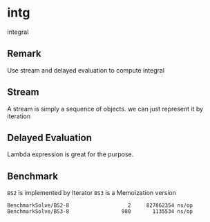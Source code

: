 # intg
integral

## Remark
Use stream and delayed evaluation to compute integral 

## Stream
A stream is simply a sequence of objects. we can just represent it by iteration  

## Delayed Evaluation
Lambda expression is great for the purpose. 


## Benchmark
`BS2` is implemented by Iterator
`BS3` is a Memoization version  
```shell
BenchmarkSolve/BS2-8         	       2	 827862354 ns/op
BenchmarkSolve/BS3-8         	     980	   1135534 ns/op
```
